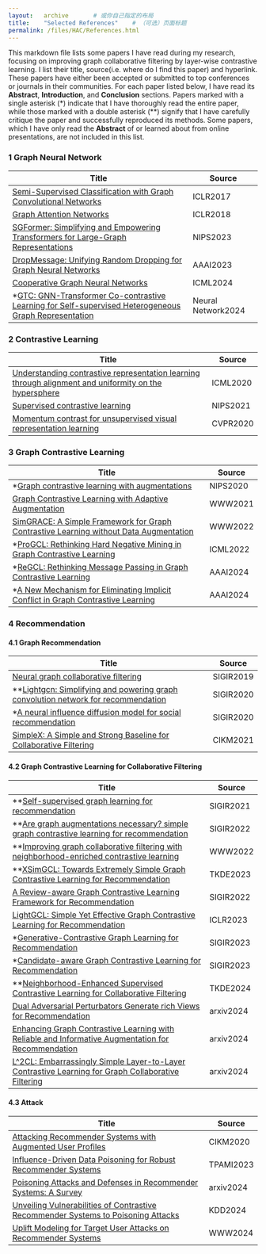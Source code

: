 ```yaml
---
layout:   archive       # 或你自己指定的布局
title:    "Selected References"    # （可选）页面标题
permalink: /files/HAC/References.html
---
```

This markdown file lists some papers I have read during my research, focusing on improving graph collaborative filtering by layer-wise contrastive learning. I list their title, source(i.e. where do I find this paper) and hyperlink. These papers have either been accepted or submitted to top conferences or journals in their communities. For each paper listed below, I have read its **Abstract**, **Introduction**, and **Conclusion** sections. Papers marked with a single asterisk (*) indicate that I have thoroughly read the entire paper, while those marked with a double asterisk (\*\*) signify that I have carefully critique the paper and successfully reproduced its methods. Some papers, which I have only read the **Abstract** of or learned about from online presentations, are not included in this list. 

### 1 Graph Neural Network

| Title                                                        | Source             |
| ------------------------------------------------------------ | ------------------ |
| [Semi-Supervised Classification with Graph Convolutional Networks](https://arxiv.org/pdf/1609.02907) | ICLR2017           |
| [Graph Attention Networks](https://arxiv.org/pdf/1710.10903) | ICLR2018           |
| [SGFormer: Simplifying and Empowering Transformers for Large-Graph Representations](https://arxiv.org/pdf/2306.10759) | NIPS2023           |
| [DropMessage: Unifying Random Dropping for Graph Neural Networks](https://arxiv.org/pdf/2204.10037) | AAAI2023           |
| [Cooperative Graph Neural Networks](https://arxiv.org/pdf/2310.01267) | ICML2024           |
| *[GTC: GNN-Transformer Co-contrastive Learning for Self-supervised Heterogeneous Graph Representation](https://arxiv.org/pdf/2403.15520) | Neural Network2024 |

### 2 Contrastive Learning

| Title                                                        | Source   |
| ------------------------------------------------------------ | -------- |
| [Understanding contrastive representation learning through alignment and uniformity on the hypersphere](https://arxiv.org/pdf/2005.10242) | ICML2020 |
| [Supervised contrastive learning](https://arxiv.org/pdf/2004.11362) | NIPS2021 |
| [Momentum contrast for unsupervised visual representation learning](https://arxiv.org/pdf/1911.05722) | CVPR2020 |

### 3 Graph Contrastive Learning

| Title                                                        | Source   |
| ------------------------------------------------------------ | -------- |
| *[Graph contrastive learning with augmentations](https://arxiv.org/pdf/2010.13902) | NIPS2020 |
| [Graph Contrastive Learning with Adaptive Augmentation](https://arxiv.org/pdf/2010.14945) | WWW2021  |
| [SimGRACE: A Simple Framework for Graph Contrastive Learning without Data Augmentation](https://arxiv.org/pdf/2202.03104) | WWW2022  |
| *[ProGCL: Rethinking Hard Negative Mining in Graph Contrastive Learning](https://arxiv.org/pdf/2110.02027) | ICML2022 |
| *[ReGCL: Rethinking Message Passing in Graph Contrastive Learning](https://ojs.aaai.org/index.php/AAAI/article/view/28698) | AAAI2024 |
| *[A New Mechanism for Eliminating Implicit Conflict in Graph Contrastive Learning](https://ojs.aaai.org/index.php/AAAI/article/view/29125) | AAAI2024 |

### 4 Recommendation

#### 4.1 Graph Recommendation

| Title                                                        | Source    |
| ------------------------------------------------------------ | --------- |
| [Neural graph collaborative filtering](https://arxiv.org/pdf/1905.08108) | SIGIR2019 |
| **[Lightgcn: Simplifying and powering graph convolution network for recommendation](https://arxiv.org/pdf/2002.02126) | SIGIR2020 |
| *[A neural influence diffusion model for social recommendation](https://arxiv.org/pdf/1904.10322) | SIGIR2020 |
| [SimpleX: A Simple and Strong Baseline for Collaborative Filtering](https://arxiv.org/pdf/2109.12613) | CIKM2021  |

#### 4.2 Graph Contrastive Learning for Collaborative Filtering

| Title                                                        | Source    |
| ------------------------------------------------------------ | --------- |
| **[Self-supervised graph learning for recommendation](https://arxiv.org/pdf/2010.10783) | SIGIR2021 |
| **[Are graph augmentations necessary? simple graph contrastive learning for recommendation](https://arxiv.org/pdf/2112.08679) | SIGIR2022 |
| **[Improving graph collaborative filtering with neighborhood-enriched contrastive learning](https://arxiv.org/abs/2202.06200) | WWW2022   |
| **[XSimGCL: Towards Extremely Simple Graph Contrastive Learning for Recommendation](https://arxiv.org/abs/2209.02544) | TKDE2023  |
| [A Review-aware Graph Contrastive Learning Framework for Recommendation](https://arxiv.org/abs/2204.12063) | SIGIR2022 |
| [LightGCL: Simple Yet Effective Graph Contrastive Learning for Recommendation](https://arxiv.org/abs/2302.08191) | ICLR2023  |
| *[Generative-Contrastive Graph Learning for Recommendation](https://arxiv.org/pdf/2307.05100) | SIGIR2023 |
| *[Candidate-aware Graph Contrastive Learning for Recommendation](https://dl.acm.org/doi/pdf/10.1145/3539618.3591647) | SIGIR2023 |
| **[Neighborhood-Enhanced Supervised Contrastive Learning for Collaborative Filtering](https://arxiv.org/pdf/2402.11523) | TKDE2024  |
| [Dual Adversarial Perturbators Generate rich Views for Recommendation](https://arxiv.org/pdf/2409.06719) | arxiv2024 |
| [Enhancing Graph Contrastive Learning with Reliable and Informative Augmentation for Recommendation](https://arxiv.org/pdf/2409.05633) | arxiv2024 |
| [L^2CL: Embarrassingly Simple Layer-to-Layer Contrastive Learning for Graph Collaborative Filtering](https://arxiv.org/pdf/2407.14266) | arxiv2024 |

#### 4.3 Attack

| Title                                                        | Source    |
| ------------------------------------------------------------ | --------- |
| [Attacking Recommender Systems with Augmented User Profiles](https://arxiv.org/abs/2005.08164) | CIKM2020  |
| [Influence-Driven Data Poisoning for Robust Recommender Systems](https://ieeexplore.ieee.org/document/10122715) | TPAMI2023 |
| [Poisoning Attacks and Defenses in Recommender Systems: A Survey](https://arxiv.org/pdf/2406.01022) | arxiv2024 |
| [Unveiling Vulnerabilities of Contrastive Recommender Systems to Poisoning Attacks](https://dl.acm.org/doi/abs/10.1145/3637528.3671795) | KDD2024   |
| [Uplift Modeling for Target User Attacks on Recommender Systems](https://arxiv.org/abs/2403.02692) | WWW2024   |
